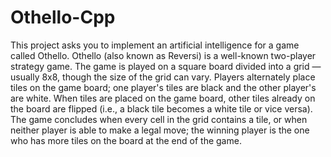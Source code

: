 # Othello-Cpp
This project asks you to implement an artificial intelligence for a game called Othello. Othello (also known as Reversi) is a well-known two-player strategy game.
The game is played on a square board divided into a grid — usually 8x8, though the size of the grid can vary. Players alternately place tiles on the game board; one player's tiles are black and the other player's are white. When tiles are placed on the game board, other tiles already on the board are flipped (i.e., a black tile becomes a white tile or vice versa). The game concludes when every cell in the grid contains a tile, or when neither player is able to make a legal move; the winning player is the one who has more tiles on the board at the end of the game.
